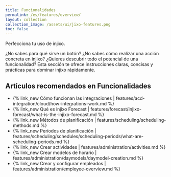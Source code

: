 ```yaml
---
title: Funcionalidades
permalink: /es/features/overview/
layout: collection
collection_image: /assets/ui/jixo-features.png
toc: false
---
```


Perfecciona tu uso de injixo.

¿No sabes para qué sirve un botón? ¿No sabes cómo realizar una acción concreta en injixo? ¿Quieres descubrir todo el potencial de una funcionalidad? Esta sección te ofrece instrucciones claras, concisas y prácticas para dominar injixo rápidamente.

## Artículos recomendados en Funcionalidades

- {% link_new Cómo funcionan las integraciones | features/acd-integration/cloud/how-integrations-work.md %}
- {% link_new Qué es injixo Forecast | features/forecast/injixo-forecast/what-is-the-injixo-forecast.md %}
- {% link_new Métodos de planificación | features/scheduling/scheduling-methods.md %}
- {% link_new Períodos de planificación | features/scheduling/schedules/scheduling-periods/what-are-scheduling-periods.md %}
- {% link_new Crear actividades | features/administration/activities.md %}
- {% link_new Crear modelos de horario | features/administration/daymodels/daymodel-creation.md %}
- {% link_new Crear y configurar empleados | features/administration/employee-overview.md %}
